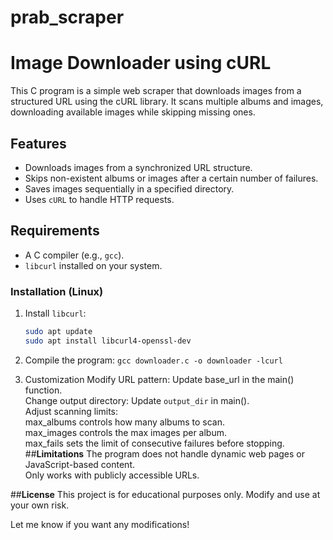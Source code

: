 # prab_scraper
# Image Downloader using cURL

This C program is a simple web scraper that downloads images from a structured URL using the cURL library. It scans multiple albums and images, downloading available images while skipping missing ones.

## Features
- Downloads images from a synchronized URL structure.
- Skips non-existent albums or images after a certain number of failures.
- Saves images sequentially in a specified directory.
- Uses `cURL` to handle HTTP requests.

## Requirements
- A C compiler (e.g., `gcc`).
- `libcurl` installed on your system.

### Installation (Linux)
1. Install `libcurl`:
   ```bash
   sudo apt update
   sudo apt install libcurl4-openssl-dev
2. Compile the program:
  `gcc downloader.c -o downloader -lcurl`

3. Customization
      Modify URL pattern: Update base_url in the main() function.  
      Change output directory: Update `output_dir` in main().  
      Adjust scanning limits:  
      max_albums controls how many albums to scan.  
      max_images controls the max images per album.  
      max_fails sets the limit of consecutive failures before stopping.
##**Limitations**
  The program does not handle dynamic web pages or JavaScript-based content.  
  Only works with publicly accessible URLs.  

##**License**
This project is for educational purposes only. Modify and use at your own risk.  


Let me know if you want any modifications!



